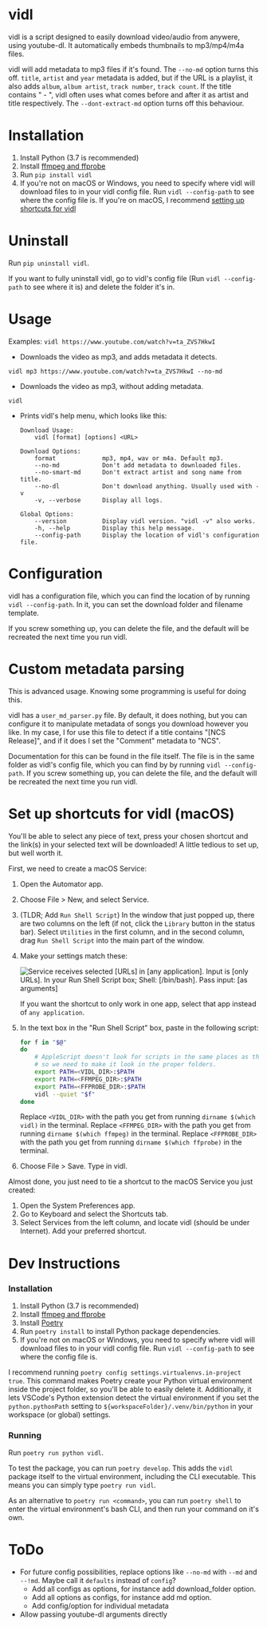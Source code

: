 # vidl
vidl is a script designed to easily download video/audio from anywere, using youtube-dl. It automatically embeds thumbnails to mp3/mp4/m4a files.

vidl will add metadata to mp3 files if it's found. The `--no-md` option turns this off.
`title`, `artist` and `year` metadata is added, but if the URL is a playlist, it also adds `album`, `album artist`, `track number`, `track count`.
If the title contains " - ", vidl often uses what comes before and after it as artist and title respectively. The `--dont-extract-md` option turns off this behaviour.

# Installation
1. Install Python (3.7 is recommended)
2. Install [ffmpeg and ffprobe](https://www.ffmpeg.org/)
3. Run `pip install vidl`
4. If you're not on macOS or Windows, you need to specify where vidl will download files to in your vidl config file. Run `vidl --config-path` to see where the config file is.
If you're on macOS, I recommend [setting up shortcuts for vidl](#macos-shortcut-setup)

# Uninstall
Run `pip uninstall vidl`.

If you want to fully uninstall vidl, go to vidl's config file (Run `vidl --config-path` to see where it is) and delete the folder it's in.

# Usage
Examples:
`vidl https://www.youtube.com/watch?v=ta_ZVS7HkwI`
- Downloads the video as mp3, and adds metadata it detects.

`vidl mp3 https://www.youtube.com/watch?v=ta_ZVS7HkwI --no-md`
- Downloads the video as mp3, without adding metadata.

`vidl`
- Prints vidl's help menu, which looks like this:
    ```
    Download Usage:
        vidl [format] [options] <URL>

    Download Options:
        format             mp3, mp4, wav or m4a. Default mp3.
        --no-md            Don't add metadata to downloaded files.
        --no-smart-md      Don't extract artist and song name from title.
        --no-dl            Don't download anything. Usually used with -v
        -v, --verbose      Display all logs.

    Global Options:
        --version          Display vidl version. "vidl -v" also works.
        -h, --help         Display this help message.
        --config-path      Display the location of vidl's configuration file.
    ```

# Configuration
vidl has a configuration file, which you can find the location of by running `vidl --config-path`. In it, you can set the download folder and filename template.

If you screw something up, you can delete the file, and the default will be recreated the next time you run vidl.

# Custom metadata parsing
This is advanced usage. Knowing some programming is useful for doing this.

vidl has a `user_md_parser.py` file. By default, it does nothing, but you can configure it to manipulate metadata of songs you download however you like. In my case, I for use this file to detect if a title contains "[NCS Release]", and if it does I set the "Comment" metadata to "NCS".

Documentation for this can be found in the file itself. The file is in the same folder as vidl's config file, which you can find by by running `vidl --config-path`. If you screw something up, you can delete the file, and the default will be recreated the next time you run vidl.

# <a name="#macos-shortcut-setup"></a>Set up shortcuts for vidl (macOS)
You'll be able to select any piece of text, press your chosen shortcut and the link(s) in your selected text will be downloaded! A little tedious to set up, but well worth it.

First, we need to create a macOS Service:
1. Open the Automator app.
2. Choose File > New, and select Service.
3. (TLDR; Add `Run Shell Script`) In the window that just popped up, there are two columns on the left (if not, click the `Library` button in the status bar). Select `Utilities` in the first column, and in the second column, drag `Run Shell Script` into the main part of the window.
4. Make your settings match these:
    
    ![Service receives selected [URLs] in [any application]. Input is [only URLs]. In your Run Shell Script box; Shell: [/bin/bash]. Pass input: [as arguments]](https://raw.githubusercontent.com/SpectralKH/vidl/master/macos-service-screenshot.png)
    
    If you want the shortcut to only work in one app, select that app instead of `any application`.
5. In the text box in the "Run Shell Script" box, paste in the following script:
    ```bash
    for f in "$@"
    do
        # AppleScript doesn't look for scripts in the same places as the terminal,
        # so we need to make it look in the proper folders.
        export PATH=<VIDL_DIR>:$PATH
        export PATH=<FFMPEG_DIR>:$PATH
        export PATH=<FFPROBE_DIR>:$PATH
        vidl --quiet "$f"
    done
    ```
    Replace `<VIDL_DIR>` with the path you get from running `dirname $(which vidl)` in the terminal.
    Replace `<FFMPEG_DIR>` with the path you get from running `dirname $(which ffmpeg)` in the terminal.
    Replace `<FFPROBE_DIR>` with the path you get from running `dirname $(which ffprobe)` in the terminal.
6. Choose File > Save. Type in vidl.

Almost done, you just need to tie a shortcut to the macOS Service you just created:
1. Open the System Preferences app.
2. Go to Keyboard and select the Shortcuts tab.
3. Select Services from the left column, and locate vidl (should be under Internet). Add your preferred shortcut.

# Dev Instructions
### Installation
1. Install Python (3.7 is recommended)
2. Install [ffmpeg and ffprobe](https://www.ffmpeg.org/)
3. Install [Poetry](https://poetry.eustace.io)
4. Run `poetry install` to install Python package dependencies.
5. If you're not on macOS or Windows, you need to specify where vidl will download files to in your vidl config file. Run `vidl --config-path` to see where the config file is.

I recommend running `poetry config settings.virtualenvs.in-project true`. This command makes Poetry create your Python virtual environment inside the project folder, so you'll be able to easily delete it. Additionally, it lets VSCode's Python extension detect the virtual environment if you set the `python.pythonPath` setting to `${workspaceFolder}/.venv/bin/python` in your workspace (or global) settings.

### Running
Run `poetry run python vidl`.

To test the package, you can run `poetry develop`. This adds the `vidl` package itself to the virtual environment, including the CLI executable. This means you can simply type `poetry run vidl`.

As an alternative to `poetry run <command>`, you can run `poetry shell` to enter the virtual environment's bash CLI, and then run your command on it's own.

# ToDo
- For future config possibilities, replace options like `--no-md` with `--md` and `--!md`. Maybe call it `defaults` instead of `config`?
    - Add all configs as options, for instance add download_folder option.
    - Add all options as configs, for instance add md option. 
    - Add config/option for individual metadata
- Allow passing youtube-dl arguments directly
